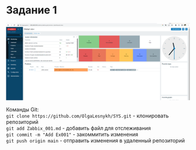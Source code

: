 # Задание 1
![](https://github.com/OlgaLesnykh/screenshots/blob/main/ZABBIX_001.png)    
    
Команды Git:    
```git clone https://github.com/OlgaLesnykh/SYS.git``` - клонировать репозиторий    
```git add Zabbix_001.md``` - добавить файл для отслеживания    
```git commit -m "Add Ex001"``` - закоммитить изменения    
```git push origin main``` - отправить изменения в удаленный репозиторий

